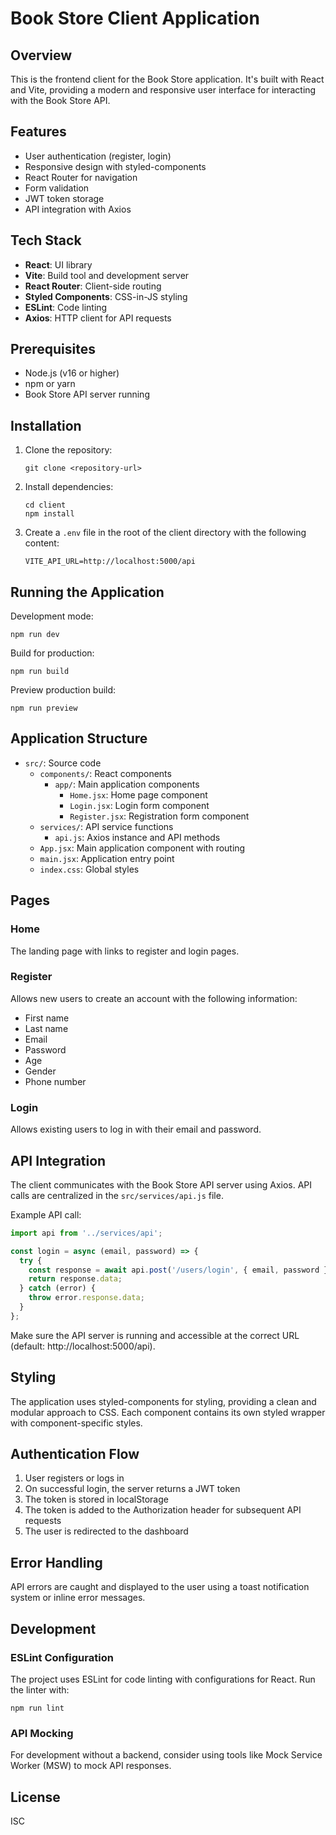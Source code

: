 # Book Store Client Application

## Overview

This is the frontend client for the Book Store application. It's built with React and Vite, providing a modern and responsive user interface for interacting with the Book Store API.

## Features

- User authentication (register, login)
- Responsive design with styled-components
- React Router for navigation
- Form validation
- JWT token storage
- API integration with Axios

## Tech Stack

- **React**: UI library
- **Vite**: Build tool and development server
- **React Router**: Client-side routing
- **Styled Components**: CSS-in-JS styling
- **ESLint**: Code linting
- **Axios**: HTTP client for API requests

## Prerequisites

- Node.js (v16 or higher)
- npm or yarn
- Book Store API server running

## Installation

1. Clone the repository:
   ```
   git clone <repository-url>
   ```

2. Install dependencies:
   ```
   cd client
   npm install
   ```

3. Create a `.env` file in the root of the client directory with the following content:
   ```
   VITE_API_URL=http://localhost:5000/api
   ```

## Running the Application

Development mode:
```
npm run dev
```

Build for production:
```
npm run build
```

Preview production build:
```
npm run preview
```

## Application Structure

- `src/`: Source code
  - `components/`: React components
    - `app/`: Main application components
      - `Home.jsx`: Home page component
      - `Login.jsx`: Login form component
      - `Register.jsx`: Registration form component
  - `services/`: API service functions
    - `api.js`: Axios instance and API methods
  - `App.jsx`: Main application component with routing
  - `main.jsx`: Application entry point
  - `index.css`: Global styles

## Pages

### Home

The landing page with links to register and login pages.

### Register

Allows new users to create an account with the following information:
- First name
- Last name
- Email
- Password
- Age
- Gender
- Phone number

### Login

Allows existing users to log in with their email and password.

## API Integration

The client communicates with the Book Store API server using Axios. API calls are centralized in the `src/services/api.js` file.

Example API call:

```javascript
import api from '../services/api';

const login = async (email, password) => {
  try {
    const response = await api.post('/users/login', { email, password });
    return response.data;
  } catch (error) {
    throw error.response.data;
  }
};
```

Make sure the API server is running and accessible at the correct URL (default: http://localhost:5000/api).

## Styling

The application uses styled-components for styling, providing a clean and modular approach to CSS. Each component contains its own styled wrapper with component-specific styles.

## Authentication Flow

1. User registers or logs in
2. On successful login, the server returns a JWT token
3. The token is stored in localStorage
4. The token is added to the Authorization header for subsequent API requests
5. The user is redirected to the dashboard

## Error Handling

API errors are caught and displayed to the user using a toast notification system or inline error messages.

## Development

### ESLint Configuration

The project uses ESLint for code linting with configurations for React. Run the linter with:

```
npm run lint
```

### API Mocking

For development without a backend, consider using tools like Mock Service Worker (MSW) to mock API responses.

## License

ISC
